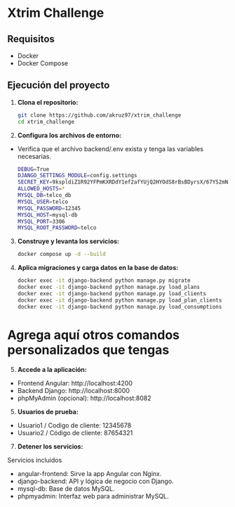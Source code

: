 # Xtrim Challenge

## Requisitos

- Docker
- Docker Compose

## Ejecución del proyecto

1. **Clona el repositorio:**
   ```sh
   git clone https://github.com/akruz97/xtrim_challenge
   cd xtrim_challenge

2. **Configura los archivos de entorno:**

- Verifica que el archivo backend/.env exista y tenga las variables necesarias.
    ```sh
    DEBUG=True
    DJANGO_SETTINGS_MODULE=config.settings
    SECRET_KEY=9kspldiZ1R92YFPmKXRDdY1ef2afYUjQ2HYOdS8rBsBDyrsX/67YS2mNasE6owh0
    ALLOWED_HOSTS=*
    MYSQL_DB=telco_db
    MYSQL_USER=telco
    MYSQL_PASSWORD=12345
    MYSQL_HOST=mysql-db
    MYSQL_PORT=3306
    MYSQL_ROOT_PASSWORD=telco


3. **Construye y levanta los servicios:**
    ```sh
    docker compose up -d --build

4. **Aplica migraciones y carga datos en la base de datos:**
    ```sh
    docker exec -it django-backend python manage.py migrate
    docker exec -it django-backend python manage.py load_plans
    docker exec -it django-backend python manage.py load_clients
    docker exec -it django-backend python manage.py load_plan_clients
    docker exec -it django-backend python manage.py load_consumptions
# Agrega aquí otros comandos personalizados que tengas

5. **Accede a la aplicación:**

- Frontend Angular: http://localhost:4200
- Backend Django: http://localhost:8000
- phpMyAdmin (opcional): http://localhost:8082

5. **Usuarios de prueba:**

- Usuario1 / Codigo de cliente: 12345678
- Usuario2 / Código de cliente: 87654321

7. **Detener los servicios:**

Servicios incluidos
- angular-frontend: Sirve la app Angular con Nginx.
- django-backend: API y lógica de negocio con Django.
- mysql-db: Base de datos MySQL.
- phpmyadmin: Interfaz web para administrar MySQL.